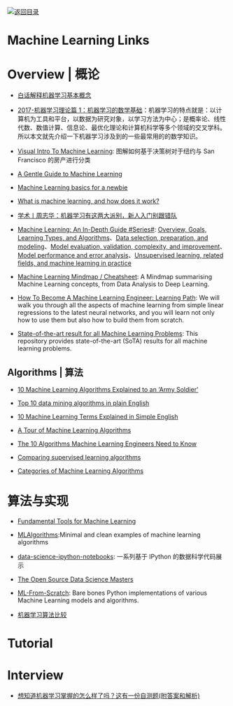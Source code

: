 [![返回目录](https://user-images.githubusercontent.com/5803001/38079637-ff0abcf0-3371-11e8-9b76-ad651620afc7.jpg)](https://github.com/wxyyxc1992/Awesome-Links)

# Machine Learning Links

# Overview | 概论

- [白话解释机器学习基本概念](https://zhuanlan.zhihu.com/p/24346657)

* [2017-机器学习理论篇 1：机器学习的数学基础](https://zhuanlan.zhihu.com/p/25197792)：机器学习的特点就是：以计算机为工具和平台，以数据为研究对象，以学习方法为中心；是概率论、线性代数、数值计算、信息论、最优化理论和计算机科学等多个领域的交叉学科。所以本文就先介绍一下机器学习涉及到的一些最常用的的数学知识。

- [Visual Intro To Machine Learning](http://www.r2d3.us/visual-intro-to-machine-learning-part-1/): 图解如何基于决策树对于纽约与 San Francisco 的房产进行分类

- [A Gentle Guide to Machine Learning](https://blog.monkeylearn.com/a-gentle-guide-to-machine-learning/)

- [Machine Learning basics for a newbie](https://www.analyticsvidhya.com/blog/2015/06/machine-learning-basics/)

- [What is machine learning, and how does it work?](https://www.youtube.com/watch?v=elojMnjn4kk&list=PL5-da3qGB5ICeMbQuqbbCOQWcS6OYBr5A&index=1)

- [学术丨周志华：机器学习有这两大派别，新人入门别跟错队](https://getpocket.com/a/read/1611824209)

- [Machine Learning: An In-Depth Guide #Series#](http://www.innoarchitech.com/machine-learning-an-in-depth-non-technical-guide/): [Overview, Goals, Learning Types, and Algorithms](http://www.innoarchitech.com/machine-learning-an-in-depth-non-technical-guide/)、[Data selection, preparation, and modeling](http://www.innoarchitech.com/machine-learning-an-in-depth-non-technical-guide-part-2/)、[Model evaluation, validation, complexity, and improvement](http://www.innoarchitech.com/machine-learning-an-in-depth-non-technical-guide-part-3/)、[Model performance and error analysis](http://www.innoarchitech.com/machine-learning-an-in-depth-non-technical-guide-part-4/)、[Unsupervised learning, related fields, and machine learning in practice](http://www.innoarchitech.com/machine-learning-an-in-depth-non-technical-guide-part-5/)

- [Machine Learning Mindmap / Cheatsheet](https://github.com/dformoso/machine-learning-mindmap): A Mindmap summarising Machine Learning concepts, from Data Analysis to Deep Learning.

- [How To Become A Machine Learning Engineer: Learning Path](https://hackernoon.com/learning-path-for-machine-learning-engineer-a7d5dc9de4a4): We will walk you through all the aspects of machine learning from simple linear regressions to the latest neural networks, and you will learn not only how to use them but also how to build them from scratch.

- [State-of-the-art result for all Machine Learning Problems](https://parg.co/UE8): This repository provides state-of-the-art (SoTA) results for all machine learning problems.

## Algorithms | 算法

- [10 Machine Learning Algorithms Explained to an ‘Army Soldier’](https://www.analyticsvidhya.com/blog/2015/12/10-machine-learning-algorithms-explained-army-soldier/)

- [Top 10 data mining algorithms in plain English](https://rayli.net/blog/data/top-10-data-mining-algorithms-in-plain-english/)

- [10 Machine Learning Terms Explained in Simple English](http://blog.aylien.com/10-machine-learning-terms-explained-in-simple/)

- [A Tour of Machine Learning Algorithms](http://machinelearningmastery.com/a-tour-of-machine-learning-algorithms/)

- [The 10 Algorithms Machine Learning Engineers Need to Know](https://gab41.lab41.org/the-10-algorithms-machine-learning-engineers-need-to-know-f4bb63f5b2fa#.ofc7t2965)

- [Comparing supervised learning algorithms](http://www.dataschool.io/comparing-supervised-learning-algorithms/)

- [Categories of Machine Learning Algorithms](https://static.coggle.it/diagram/WHeBqDIrJRk-kDDY)

# 算法与实现

- [Fundamental Tools for Machine Learning](https://toolsformachinelearning.blogspot.hk/2017/02/introduction-machine-learning-is.html)

* [MLAlgorithms](https://github.com/rushter/MLAlgorithms):Minimal and clean examples of machine learning algorithms

* [data-science-ipython-notebooks](https://github.com/donnemartin/data-science-ipython-notebooks): 一系列基于 IPython 的数据科学代码展示

- [The Open Source Data Science Masters](https://github.com/datasciencemasters/go)

- [ML-From-Scratch](https://github.com/eriklindernoren/ML-From-Scratch): Bare bones Python implementations of various Machine Learning models and algorithms.

* [机器学习算法比较](http://www.csuldw.com/2016/02/26/2016-02-26-choosing-a-machine-learning-classifier/)

# Tutorial

# Interview

- [想知道机器学习掌握的怎么样了吗？这有一份自测题(附答案和解析)](https://yq.aliyun.com/articles/64929)
